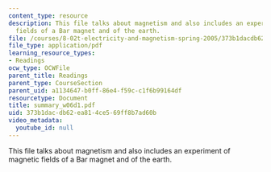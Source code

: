 ```yaml
---
content_type: resource
description: This file talks about magnetism and also includes an experiment of magnetic
  fields of a Bar magnet and of the earth.
file: /courses/8-02t-electricity-and-magnetism-spring-2005/373b1dacdb62ea814ce569ff8b7ad60b_summary_w06d1.pdf
file_type: application/pdf
learning_resource_types:
- Readings
ocw_type: OCWFile
parent_title: Readings
parent_type: CourseSection
parent_uid: a1134647-b0ff-86e4-f59c-c1f6b99164df
resourcetype: Document
title: summary_w06d1.pdf
uid: 373b1dac-db62-ea81-4ce5-69ff8b7ad60b
video_metadata:
  youtube_id: null
---
```

This file talks about magnetism and also includes an experiment of magnetic fields of a Bar magnet and of the earth.

